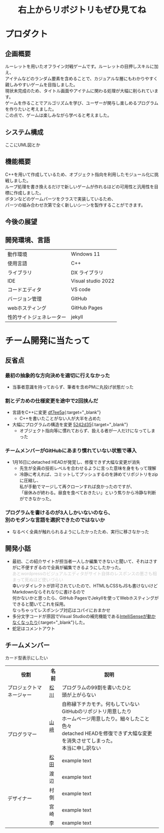 <!--
VScodeで編集した方が楽
cssとかはコパイで書いてるよ
-->
<head>
<style>
.inner {
  max-width: 50%;
  margin: auto;
  min-width: 800px;
}
@media (max-width: 780px) {
  .inner {
    min-width: 95%;
  }
}
</style>
</head>
<!--css完全に理解した
正直これでいいのかわからん。-->

<h1 align="center">右上からリポジトリもぜひ見てね</h1>
<!--wordpress側のアイキャッチ画像がピンクのユニコーンなのはそういう意味です。知らんけど-->

# プロダクト
## 企画概要
ルーレットを用いたオフライン対戦ゲームです。ルーレットの目押しスキルに加え、<br>アイテムなどのランダム要素を含めることで、カジュアルな層にもわかりやすく親しみやすいゲームを目指しました。<br>現状未完成のため、タイトル画面やアイテムに関わる処理が大幅に削られています。<br>
ゲームを作ることでアルゴリズムを学び、ユーザーが関与し楽しめるプログラムを作りたいと考えました。<br>この点で、ゲームは楽しみながら学べると考えました。


<!--あのゲーム「ええい儘よ」って言いながら毎回1/2外してる-->
## システム構成
ここにUML図とか

## 機能概要
C++を用いて作成しているため、オブジェクト指向を利用したモジュール化に挑戦しました。<br>ループ処理を書き換えるだけで新しいゲームが作れるほどの可用性と汎用性を目標に作成しました。<br>ボタンなどのゲームパーツをクラスで実装しているため、<br>パーツの組み合わせ次第で全く新しいシーンを製作することができます。

## 今後の展望

## 開発環境、言語

<table>
  <tr>
    <td>動作環境</td>
    <td>Windows 11</td>
  </tr>
  <tr>
    <td>使用言語</td>
    <td>C++</td>
  </tr>
  <tr>
    <td>ライブラリ</td>
    <td>DX ライブラリ</td>
  </tr>
  <tr>
    <td>IDE</td>
    <td>Visual studio 2022</td>
  </tr>
  <tr>
    <td>コードエディタ</td>
    <td>VS code</td>
  </tr>
  <tr>
    <td>バージョン管理</td>
    <td>GitHub</td>
  </tr>
  <tr>
    <td>webホスティング</td>
    <td>GitHub Pages</td>
  </tr>
  <tr>
    <td>性的サイトジェネレーター</td>
    <td>jekyll</td>
  </tr>    
</table>


# チーム開発に当たって
## 反省点
### 最初の抽象的な方向決めを適切に行えなかった
  - 当事者意識を持っておらず、筆者を含めPMに丸投げ状態だった

### 割とデカめの仕様変更を途中で2回挟んだ
  - 言語をC++に変更 [df7ee5a](https://github.com/yuu61/pro2team/commit/df7ee5a32985c1fc38ef0b62c8408677d5b1a422){:target="_blank"}
    - C++を書いたことがない人が大半を占めた
  - 大幅にプログラムの構造を変更 [5242d35](https://github.com/yuu61/pro2team/commit/5242d35a5021f87dc997cb6a1b10007be2473a65){:target="_blank"}
    - オブジェクト指向等に慣れておらず、扱える者が一人だけになってしまった

### チームメンバーがGitHubにあまり慣れていない状態で導入
- 1月16日にdetached HEADが発覚し、修復できず大幅な変更が消失
  - 先生が全員の技術レベルを合わせるように言った意味を身をもって理解
  - 冷静に考えれば、コミットしてプッシュするのを諦めてリポジトリをzipに圧縮し、<br>私が手動でマージして再クローンすれば良かったのですが、<br>「昼休みが終わる。昼食を食べておきたい」という焦りから冷静な判断ができなかった。
  <!--PMがチームメンバーの前で変更が消失したことを謝罪した後、でも「まだ諦めていない」と明るく言った時は、正直気が気じゃなかった。本当にどうにかなりそうだった。-->
  <!--これを踏まえるとあのヤケクソREADMEも味わい深いね-->

### プログラムを書けるのが3人しかいないのなら、<br>別のモダンな言語を選択できたのではないか
  - なるべく全員が触れられるようにしたかったため、実行に移さなかった
  <!--矛盾-->

## 開発小話
- 最初、この紹介サイトが担当者一人しか編集できないと聞いて、それはさすがに不便すぎるので全員が編集できるようにしたかった。<br><span style="color: #cccccc;">あとwordpressのビジュアルエディタがサイト自体のレスポンスの悪さも相まって死ぬほど使いづらい</span><br>幸いリダイレクトが許可されていたので、HTMLもCSSもJSも書けないけどMarkdownならそれなりに書けるので<br>何かないかと思ったら、GitHub PagesでJekyllを使ってWebホスティングができると聞いてこれを採用。<br>なっちゃってレスポンシブ対応はコパイにおまかせ
- 多分文字コードが原因でVisual Studioの補完機能である[IntelliSenseが動かなくなったり](https://qiita.com/yuu2461/items/7e4f090d63e8a332194f){:target="_blank"}した。
- 蛇足はコメントアウト

## チームメンバー
カード型表示にしたい
<table>
  <tr>
    <th>役割</th>
    <th>名前</th>
    <th>説明</th>
  </tr>
  <tr>
    <td>プロジェクトマネージャー</td>
    <td><a href="https://github.com/hziulq" target="_blank">松川</a></td>
    <td>プログラムの99割を書いたひと<br>頭が上がらない</td>
  </tr>
  <tr>
    <td rowspan="2">プログラマー</td>
    <td><a href="https://github.com/yuu61" target="_blank">山﨑</a></td>
    <td>自称縁下チカモチ。何もしていない<br>GitHubのリポジトリ用意したり<br>ホームページ用意したり。細々したこと色々<br>detached HEADを修復できず大幅な変更を消失させてしまった。<br>本当に申し訳ない</td>
  </tr>
  <tr>
    <td><a href="https://github.com/i2kmtd" target="_blank">松田</a></td>
    <td>example text</td>
  </tr>
  <tr>
    <td rowspan="4">デザイナー</td>
    <td>渡辺</td>
    <td>example text</td>
  </tr>
  <tr>
    <td>村側</td>
    <td>example text</td>
  </tr>
  <tr>
    <td>宮崎</td>
    <td>example text</td>
  </tr>
  <tr>
    <td>李</td>
    <td>example text</td>
  </tr>
</table>
<!--
# 謝辞
今回のチーム制作におきまして、多大なるご支援を賜りました。<br>
この場をお借りして、深く御礼申し上げます。<br><br>
-->
